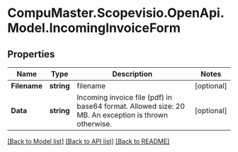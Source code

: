 
# CompuMaster.Scopevisio.OpenApi.Model.IncomingInvoiceForm

## Properties

Name | Type | Description | Notes
------------ | ------------- | ------------- | -------------
**Filename** | **string** | filename | [optional] 
**Data** | **string** | Incoming invoice file (pdf) in base64 format. Allowed size: 20 MB. An exception is thrown otherwise. | [optional] 

[[Back to Model list]](../README.md#documentation-for-models)
[[Back to API list]](../README.md#documentation-for-api-endpoints)
[[Back to README]](../README.md)

